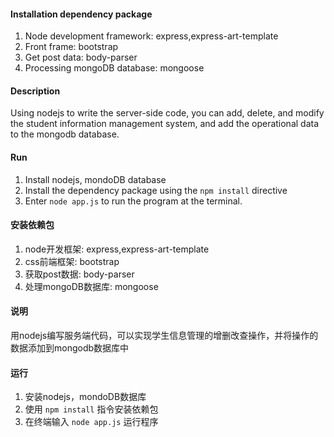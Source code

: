 #### Installation dependency package
1. Node development framework: express,express-art-template
2. Front frame: bootstrap
3. Get post data:  body-parser
4. Processing mongoDB database: mongoose

#### Description
Using nodejs to write the server-side code, you can add, delete, and modify the student information management system, and add the operational data to the mongodb database.

#### Run
1. Install nodejs, mondoDB database
2. Install the dependency package using the `npm install` directive
3. Enter `node app.js` to run the program at the terminal.



#### 安装依赖包
1. node开发框架: express,express-art-template
2. css前端框架: bootstrap
3. 获取post数据: body-parser
4. 处理mongoDB数据库: mongoose

#### 说明
用nodejs编写服务端代码，可以实现学生信息管理的增删改查操作，并将操作的数据添加到mongodb数据库中

#### 运行
1. 安装nodejs，mondoDB数据库
2. 使用 `npm install` 指令安装依赖包
3. 在终端输入 `node app.js` 运行程序